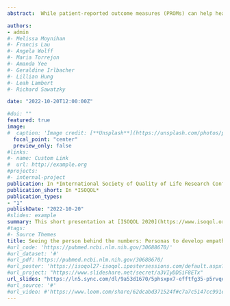 ```yaml
---
abstract:  While patient-reported outcome measures (PROMs) can help healthcare providers (HCPs) better understand patients’ concerns, their uptake in practice has been slow and ineffective, in part, because numeric PROM scores can be difficult to interpret. Personas, hypothetical representations of patients, can be used as an innovative strategy to support HCPs use of PROMs in their practice. These personas embody patients’ life stories making them a valuable tool for demonstrating the benefits of using PROM scores to inform shared decision-making. The aim of this study was to develop personas as a knowledge translation strategy to support HCPs’ use of PROMs in cancer care.  

authors:
- admin
#- Melissa Moynihan
#- Francis Lau
#- Angela Wolff
#- Maria Torrejon
#- Amanda Yee
#- Geraldine Irlbacher
#- Lillian Hung
#- Leah Lambert
#- Richard Sawatzky

date: "2022-10-20T12:00:00Z"

#doi: ""
featured: true
image:
#  caption: 'Image credit: [**Unsplash**](https://unsplash.com/photos/pLCdAaMFLTE)'
  focal_point: "center"
  preview_only: false
#links:
#- name: Custom Link
#  url: http://example.org
#projects:
#- internal-project
publication: In *International Society of Quality of Life Research Conference*
publication_short: In *ISOQOL*
publication_types:
- "1"
publishDate: "2022-10-20"
#slides: example
summary: This short presentation at [ISOQOL 2020](https://www.isoqol.org/participate-in-isoqol-2022/) focuses on using personas that illustrated the lived experience of older adults so that HCPs gain awareness about how PROMs can provide contextual information about patients' unique life situation.
#tags:
#- Source Themes
title: Seeing the person behind the numbers: Personas to develop empathy and support the use of patient-reported outcome measures
#url_code: 'https://pubmed.ncbi.nlm.nih.gov/30688670/'
#url_dataset: '#'
#url_pdf: https://pubmed.ncbi.nlm.nih.gov/30688670/
#url_poster: 'https://isoqol27-isoqol.ipostersessions.com/default.aspx?s=92-DC-9D-#CE-6D-FA-6A-42-DB-DA-BC-29-5C-06-D3-7D'
#url_project: "https://www.slideshare.net/secret/a3VIyDDSiF8ETx"
url_slides: "https://ln5.sync.com/dl/9a53d1670/5phsxpx7-efftfg35-p5rvqehi-gw79cpcu"
#url_source: '#'
#url_video: #'https://www.loom.com/share/62dcabd371524f#c7a7c5147cc991ee2d'
---
```

